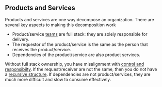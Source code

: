 ## Products and Services

Products and services are one way decompose an organization.
There are several key aspects to making this decomposition work
- Product/service [teams](./teams.md) are full stack: they are solely responsible for delivery.
- The requestor of the product/service is the same as the person that receives the product/service.
- Dependencies of the product/service are also product services.

Without full stack ownership, you have misalignment with [control and responsibilty](./control-responsibility.md).
If the request/receiver are not the same, then you do not have a [recursive structure](./recursive-structures.md).
If dependencies are not product/services, they are much more difficult and slow to consume effectively.
